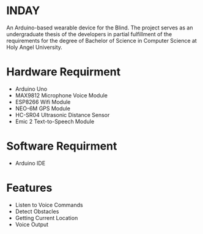 # INDAY
An Arduino-based wearable device for the Blind. The project serves as an undergraduate thesis of the developers in partial fulfillment of the requirements for the degree of Bachelor of Science in Computer Science at Holy Angel University. 

# Hardware Requirment
- Arduino Uno
- MAX9812 Microphone Voice Module
- ESP8266 Wifi Module
- NEO-6M GPS Module
- HC-SR04 Ultrasonic Distance Sensor
- Emic 2 Text-to-Speech Module

# Software Requirment
- Arduino IDE

# Features
- Listen to Voice Commands
- Detect Obstacles
- Getting Current Location
- Voice Output
